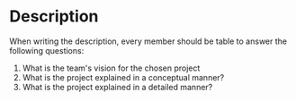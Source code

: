 # Description

When writing the description, every member should be table to answer the following questions:

1. What is the team's vision for the chosen project
2. What is the project explained in a conceptual manner?
3. What is the project explained in a detailed manner?
